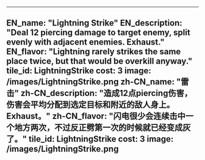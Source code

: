 ---

EN_name: "Lightning Strike"
EN_description: "Deal 12 piercing damage to target enemy, split evenly with adjacent enemies.  Exhaust."
EN_flavor: "Lightning rarely strikes the same place twice, but that would be overkill anyway."
tile_id: LightningStrike
cost: 3
image: /images/LightningStrike.png
zh-CN_name: "雷击"
zh-CN_description: "造成12点piercing伤害，伤害会平均分配到选定目标和附近的敌人身上。Exhaust。"
zh-CN_flavor: "闪电很少会连续击中一个地方两次，不过反正劈第一次的时候就已经变成灰了。"
tile_id: LightningStrike
cost: 3
image: /images/LightningStrike.png
---